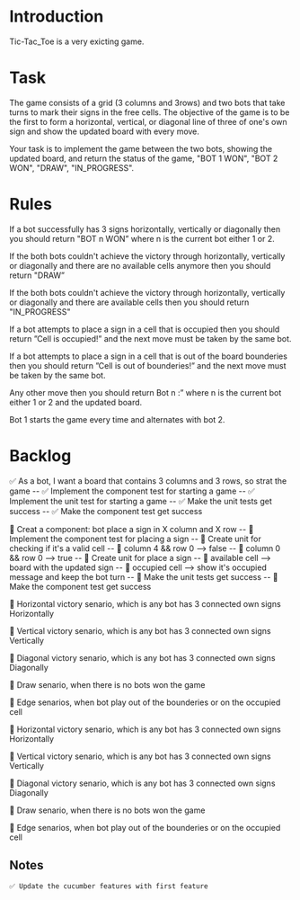 # Introduction

Tic-Tac_Toe is a very exicting game.

# Task
The game consists of a grid (3 columns and 3rows) and two bots that take turns to mark their signs in the free cells. The objective of the game is to be the first to form a horizontal, vertical, or diagonal line of three of one's own sign and show the updated board with every move.

Your task is to implement the game between the two bots, showing the updated board, and return the status of the game, "BOT 1 WON", "BOT 2 WON", "DRAW", "IN_PROGRESS".

# Rules
If a bot successfully has 3 signs horizontally, vertically or diagonally then you should return "BOT n WON” where n is the current bot either 1 or 2.

If the both bots couldn't achieve the victory through horizontally, vertically or diagonally and there are no available cells anymore then you should return "DRAW”

If the both bots couldn't achieve the victory through horizontally, vertically or diagonally and there are available cells then you should return "IN_PROGRESS"

If a bot attempts to place a sign in a cell that is occupied then you should return ”Cell is occupied!” and the next move must be taken by the same bot.

If a bot attempts to place a sign in a cell that is out of the board bounderies then you should return ”Cell is out of bounderies!” and the next move must be taken by the same bot.

Any other move then you should return Bot n :” where n is the current bot either 1 or 2 and the updated board.
 
Bot 1 starts the game every time and alternates with bot 2.

# Backlog

✅ As a bot, I want a board that contains 3 columns and 3 rows, so strat the game
    -- ✅ Implement the component test for starting a game
    -- ✅ Implement the unit test for starting a game
    -- ✅ Make the unit tests get success
    -- ✅ Make the component test get success
    
🍅 Creat a component: bot place a sign in X column and X row
     -- 🍅 Implement the component test for placing a sign
     -- 🍅 Create unit for checking if it's a valid cell
         -- 🍅 column 4 && row 0 --> false
         -- 🍅 column 0 && row 0 --> true
     -- 🍅 Create unit for place a sign 
         -- 🍅 available cell --> board with the updated sign
         -- 🍅 occupied cell --> show it's occupied message and keep the bot turn
     -- 🍅 Make the unit tests get success
     -- 🍅 Make the component test get success

🍅 Horizontal victory senario, which is any bot has 3 connected own signs Horizontally  

🍅 Vertical victory senario, which is any bot has 3 connected own signs Vertically  

🍅 Diagonal victory senario, which is any bot has 3 connected own signs Diagonally  

🍅 Draw senario, when there is no bots won the game

🍅 Edge senarios, when bot play out of the bounderies or on the occupied cell

🍅 Horizontal victory senario, which is any bot has 3 connected own signs Horizontally  

🍅 Vertical victory senario, which is any bot has 3 connected own signs Vertically  

🍅 Diagonal victory senario, which is any bot has 3 connected own signs Diagonally  

🍅 Draw senario, when there is no bots won the game

🍅 Edge senarios, when bot play out of the bounderies or on the occupied cell



## Notes 
    ✅ Update the cucumber features with first feature